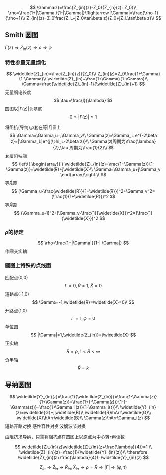 $$
\Gamma(z)=\frac{Z_{in}(z)-Z_0}{Z_{in}(z)+Z_0}\\
\rho=\frac{1+|\Gamma|}{1-|\Gamma|}\Rightarrow |\Gamma|=\frac{\rho-1}{\rho+1}\\
Z_{in}(z)=Z_0\frac{Z_L+jZ_0\tan\beta z}{Z_0+jZ_L\tan\beta z}\\
$$

## Smith 圆图

$\Gamma(z) \Rightarrow Z_{in}(z) \Rightarrow \rho \Rightarrow \varphi$

### 特性参量无量纲化  

$$
\widetilde{Z}_{in}=\frac{Z_{in}(z)}{Z_0}\\
Z_{in}(z)=Z_0\frac{1+\Gamma}{1-\Gamma}\\
\widetilde{Z}_{in}=\frac{1+\Gamma}{1-\Gamma}\\
\Gamma=\frac{\widetilde{Z}_{in}-1}{\widetilde{Z}_{in}+1}
$$
无量纲电长度
$$
\tau=\frac{l}{\lambda}
$$
圆图以$|\Gamma(z)|$为基底
$$
0\le |\Gamma(z)|\le 1
$$

将阻抗(导纳),$\rho$套在等$|\Gamma|$圆上
$$
\Gamma=\Gamma_u+j\Gamma_v\\
\Gamma(z)=\Gamma_L e^{-2\beta z}=|\Gamma_L|e^{j(\phi_L-2\beta z)}\\
\Gamma(z)周期为\frac{\lambda}{2},\tau 周期为\frac{1}{2}\\
$$
套覆阻抗圆
$$
\left\{
\begin{array}{l}
\widetilde{Z}_{in}(z)=\frac{1+\Gamma(z)}{1-\Gamma(z)}=\widetilde{R}+j\widetilde{X}\\
\Gamma=\Gamma_u+j\Gamma_v
\end{array}\right.\\
$$
等$\widetilde{R}圆$
$$
(\Gamma_u-\frac{\widetilde{R}}{1+\widetilde{R}})^2+\Gamma_v^2=(\frac{1}{1+\widetilde{R}})^2
$$
等$\widetilde{X}$圆
$$
(\Gamma_u-1)^2+(\Gamma_v-\frac{1}{\widetilde{X}})^2=(\frac{1}{\widetilde{X}})^2
$$

### $\rho$的标定

$$
\rho=\frac{1+|\Gamma|}{1-|
\Gamma|}
$$
作圆交实轴

### 圆图上特殊的点线面
匹配点(0,0)
$$
\Gamma=0,\widetilde{R}=1,\widetilde{X}=0
$$
短路点(-1,0)
$$
\Gamma=-1,\widetilde{R}=\widetilde{X}=0\\
$$
开路点(1,0)
$$
\Gamma=1,\varphi=0
$$
单位圆
$$
|\Gamma|=1,\widetilde{Z_{in}}=j\widetilde{X}
$$
正实轴
$$
\widetilde{R}=\rho,1\lt\widetilde{R}\lt \infty
$$
负半轴
$$
\widetilde{R}=k
$$

## 导纳圆图
$$
\widetilde{Y}_{in}(z)=\frac{1}{\widetilde{Z_{in}}}=\frac{1-\Gamma(z)}{1+\Gamma(z)}=\frac{1+(-\Gamma(z))}{1-(-\Gamma(z))}=\frac{1+\Gamma_i(z)}{1-\Gamma_i(z)}\\
\widetilde{Y}_{in}(z)=\widetilde{G}+j\widetilde{B}\\
\widetilde{R}\hArr\widetilde{G}\\
\widetilde{X}\hArr\widetilde{B}\\
\Gamma(z)\hArr\Gamma_i(z)
$$
短路开路对换
感性容性对换
波腹波节对换

由阻抗求导纳，只需将阻抗点在圆图上以原点为中心转$\pi$再读数

$$
\widetilde{Z}_{in}(z)\widetilde{Z}_{in}(z+\frac{\lambda}{4})=1 \\
\widetilde{Z}_{in}(z)=\frac{1}{\widetilde{Y}_{in}(z)}\\
\therefore \widetilde{Z}_{in}(z+\frac{\lambda}{4})=\widetilde{Y}_{in}(z)
$$

$$
Z_{in}\rightarrow\widetilde{Z}_{in}\rightarrow \widetilde{R}_{in} ,\widetilde{X}_{in}\rightarrow \rho=\widetilde{R}\rightarrow |\Gamma|\rightarrow(\varphi,\tau)
$$